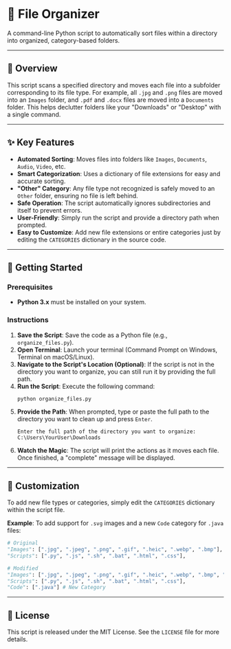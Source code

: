 # 📂 File Organizer

A command-line Python script to automatically sort files within a directory into organized, category-based folders.

---

## 📖 Overview

This script scans a specified directory and moves each file into a subfolder corresponding to its file type. For example, all `.jpg` and `.png` files are moved into an `Images` folder, and `.pdf` and `.docx` files are moved into a `Documents` folder. This helps declutter folders like your "Downloads" or "Desktop" with a single command.

---

## ✨ Key Features

* **Automated Sorting**: Moves files into folders like `Images`, `Documents`, `Audio`, `Video`, etc.
* **Smart Categorization**: Uses a dictionary of file extensions for easy and accurate sorting.
* **"Other" Category**: Any file type not recognized is safely moved to an `Other` folder, ensuring no file is left behind.
* **Safe Operation**: The script automatically ignores subdirectories and itself to prevent errors.
* **User-Friendly**: Simply run the script and provide a directory path when prompted.
* **Easy to Customize**: Add new file extensions or entire categories just by editing the `CATEGORIES` dictionary in the source code.

---

## 🚀 Getting Started

### Prerequisites

* **Python 3.x** must be installed on your system.

### Instructions

1.  **Save the Script**: Save the code as a Python file (e.g., `organize_files.py`).
2.  **Open Terminal**: Launch your terminal (Command Prompt on Windows, Terminal on macOS/Linux).
3.  **Navigate to the Script's Location (Optional)**: If the script is not in the directory you want to organize, you can still run it by providing the full path.
4.  **Run the Script**: Execute the following command:
    ```bash
    python organize_files.py
    ```
5.  **Provide the Path**: When prompted, type or paste the full path to the directory you want to clean up and press `Enter`.
    ```
    Enter the full path of the directory you want to organize: C:\Users\YourUser\Downloads
    ```
6.  **Watch the Magic**: The script will print the actions as it moves each file. Once finished, a "complete" message will be displayed.

---

## 🔧 Customization

To add new file types or categories, simply edit the `CATEGORIES` dictionary within the script file.

**Example**: To add support for `.svg` images and a new `Code` category for `.java` files:

```python
# Original
"Images": [".jpg", ".jpeg", ".png", ".gif", ".heic", ".webp", ".bmp"],
"Scripts": [".py", ".js", ".sh", ".bat", ".html", ".css"],

# Modified
"Images": [".jpg", ".jpeg", ".png", ".gif", ".heic", ".webp", ".bmp", ".svg"],
"Scripts": [".py", ".js", ".sh", ".bat", ".html", ".css"],
"Code": [".java"] # New Category
```

---

## 📄 License

This script is released under the MIT License. See the `LICENSE` file for more details.
